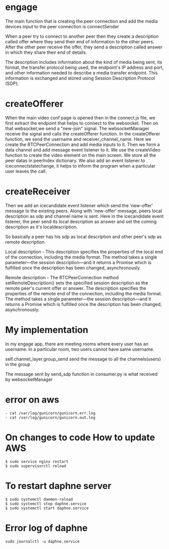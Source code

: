 # engage
 
The main function that is creating the peer connection and add the media devices input to the peer connection is connectSender

When a peer try to connect to another peer then they create a description called offer where they send their end of information to the other peers. After the other peer receive the offer, they send a description called answer in which they share their end of details. 

The description includes information about the kind of media being sent, its format, the transfer protocol being used, the endpoint's IP address and port, and other information needed to describe a media transfer endpoint. This information is exchanged and stored using Session Description Protocol (SDP);

# createOfferer
When the main video conf page is opened then in the connect.js file, we first extract the endpoint that helps to connect to the websocket. Then on that websocket,we send a "new-join" signal. The websocketManager receive the signal and calls the createOfferer function. In the createOfferer function, we send the username and receiver_channel_name. Here we create the RTCPeerConnection and add media inputs to it. Then we form a data channel and add message event listener to it.
We use the createVideo function to create the video element on the main screen.
We store all the peer datas in peerIndex dictionary.
We also add an event listener to iceconnectstatechange, it helps to inform the program when a particular user leaves the call.

# createReceiver
Then we add an icecandidate event listener which send the 'new-offer' message to the existing peers. Along with 'new-offer' message, peers local description as sdp and channel name is sent.
Here in the icecandidate event listener, the peer send its local description as answer and set the coming description as it's localdescription.

So basically a peer has his sdp as local description and other peer's sdp as remote description.

Local description - This description specifies the properties of the local end of the connection, including the media format. The method takes a single parameter—the session description—and it returns a Promise which is fulfilled once the description has been changed, asynchronously.

Remote description - The RTCPeerConnection method setRemoteDescription() sets the specified session description as the remote peer's current offer or answer. The description specifies the properties of the remote end of the connection, including the media format. The method takes a single parameter—the session description—and it returns a Promise which is fulfilled once the description has been changed, asynchronously.

# My implementation
In my engage app, there are meeting rooms where every user has an username. In a particular room, two users cannot have same username.

self.channel_layer.group_send send the message to all the channels(users) in the group

The message sent by send_sdp function in consumer.py is what received by websocketManager

# error on aws

    - cat /var/log/gunicorn/gunicorn.err.log
    - cat /var/log/gunicorn/gunicorn.out.log

# On changes to code How to update AWS

    $ sudo service nginx restart
    $ sudo supervisorctl reload

# To restart daphne server
    $ sudo systemctl daemon-reload
    $ sudo systemctl stop daphne.service
    $ sudo systemctl start daphne.service

# Error log of daphne
    sudo journalctl -u daphne.service